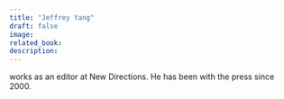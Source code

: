 ```yaml
---
title: "Jeffrey Yang"
draft: false
image:
related_book:
description:
---
```


works as an editor at New Directions. He has been with the press since 2000.
